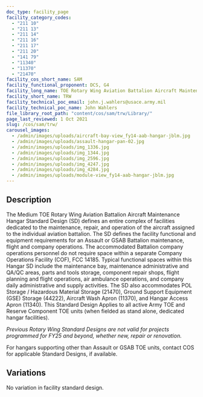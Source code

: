 ```yaml
---
doc_type: facility_page
facility_category_codes:
  - "211 10"
  - "211 13"
  - "211 14"
  - "211 16"
  - "211 17"
  - "211 20"
  - "141 79"
  - "11340"
  - "11370"
  - "21470"
facility_cos_short_name: SAM
facility_functional_proponent: DCS, G4
facility_long_name: TOE Rotary Wing Aviation Battalion Aircraft Maintenance Hangar
facility_short_name: TRW
facility_technical_poc_email: john.j.wahlers@usace.army.mil
facility_technical_poc_name: John Wahlers
file_library_root_path: "content/cos/sam/trw/Library/"
page_last_reviewed: 1 Oct 2021
slug: /cos/sam/trw/
carousel_images:
  - /admin/images/uploads/aircraft-bay-view_fy14-aab-hangar-jblm.jpg
  - /admin/images/uploads/assault-hangar-pan-02.jpg
  - /admin/images/uploads/img_1336.jpg
  - /admin/images/uploads/img_1344.jpg
  - /admin/images/uploads/img_2596.jpg
  - /admin/images/uploads/img_4247.jpg
  - /admin/images/uploads/img_4284.jpg
  - /admin/images/uploads/module-view_fy14-aab-hangar-jblm.jpg
---
```


## Description

The Medium TOE Rotary Wing Aviation Battalion Aircraft Maintenance Hangar Standard Design (SD) defines an entire complex of facilities dedicated to the maintenance, repair, and operation of the aircraft assigned to the individual aviation battalion. The SD defines the facility functional and equipment requirements for an Assault or GSAB Battalion maintenance, flight and company operations. The accommodated Battalion company operations personnel do not require space within a separate Company Operations Facility (COF), FCC 14185. Typical functional spaces within this Hangar SD include the maintenance bay, maintenance administrative and QA/QC areas, parts and tools storage, component repair shops, flight planning and flight operations, air ambulance operations, and company daily administrative and supply activities. The SD also accommodates POL Storage / Hazardous Material Storage (21470), Ground Support Equipment (GSE) Storage (44222), Aircraft Wash Apron (11370), and Hangar Access Apron (11340). This Standard Design Applies to all active Army TOE and Reserve Component TOE units (when fielded as stand alone, dedicated hangar facilities).

_Previous Rotary Wing Standard Designs are not valid for projects programmed for FY25 and beyond, whether new, repair or renovation._

For hangars supporting other than Assault or GSAB TOE units, contact COS for applicable Standard Designs, if available.


## Variations

No variation in facility standard design.
